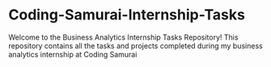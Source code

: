 # Coding-Samurai-Internship-Tasks

Welcome to the Business Analytics Internship Tasks Repository! This repository contains all the tasks and projects completed during my business analytics internship at Coding Samurai
